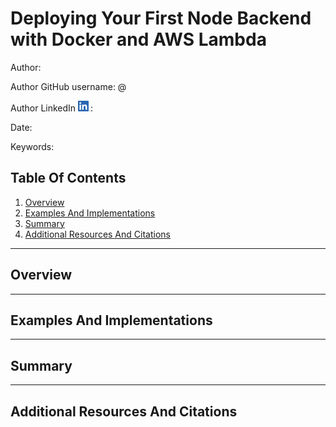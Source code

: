# Deploying Your First Node Backend with Docker and AWS Lambda

Author:

Author GitHub username: @

Author LinkedIn <img src="./assets/LI-In-Bug.png" width="20" height="17"/>:

Date:

Keywords:

## Table Of Contents

1. [Overview](#overview)
2. [Examples And Implementations](#examples-and-implementations)
3. [Summary](#summary)
4. [Additional Resources And Citations](#additional-resources-and-citations)

---

## Overview

---

## Examples And Implementations

---

## Summary

---

## Additional Resources And Citations
